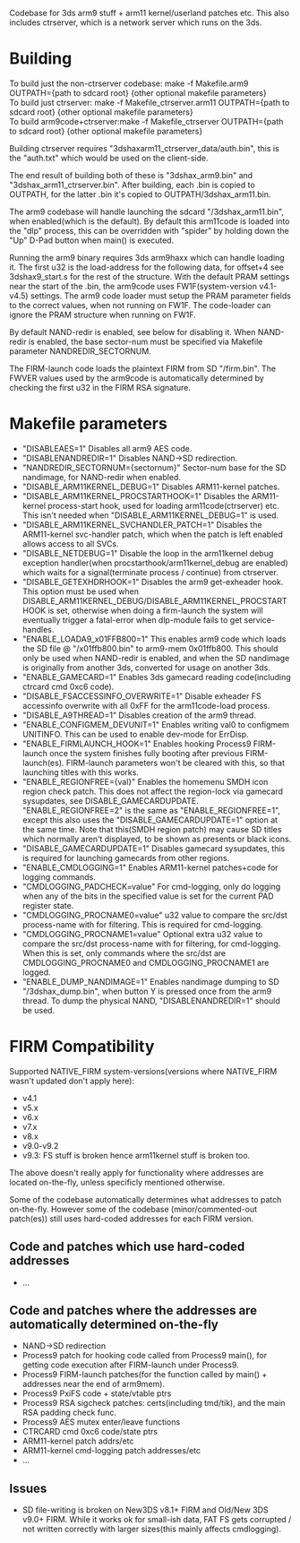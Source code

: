 Codebase for 3ds arm9 stuff + arm11 kernel/userland patches etc. This also includes ctrserver, which is a network server which runs on the 3ds.

# Building
To build just the non-ctrserver codebase: make -f Makefile.arm9 OUTPATH={path to sdcard root} {other optional makefile parameters}  
To build just ctrserver: make -f Makefile_ctrserver.arm11 OUTPATH={path to sdcard root} {other optional makefile parameters}  
To build arm9code+ctrserver:make -f Makefile_ctrserver OUTPATH={path to sdcard root} {other optional makefile parameters}  

Building ctrserver requires "3dshaxarm11_ctrserver_data/auth.bin", this is the "auth.txt" which would be used on the client-side.

The end result of building both of these is "3dshax_arm9.bin" and "3dshax_arm11_ctrserver.bin". After building, each .bin is copied to OUTPATH, for the latter .bin it's copied to OUTPATH/3dshax_arm11.bin.

The arm9 codebase will handle launching the sdcard "/3dshax_arm11.bin", when enabled(which is the default). By default this arm11code is loaded into the "dlp" process, this can be overridden with "spider" by holding down the "Up" D-Pad button when main() is executed.

Running the arm9 binary requires 3ds arm9haxx which can handle loading it. The first u32 is the load-address for the following data, for offset+4 see 3dshax9_start.s for the rest of the structure. With the default PRAM settings near the start of the .bin, the arm9code uses FW1F(system-version v4.1-v4.5) settings. The arm9 code loader must setup the PRAM parameter fields to the correct values, when not running on FW1F. The code-loader can ignore the PRAM structure when running on FW1F.

By default NAND-redir is enabled, see below for disabling it. When NAND-redir is enabled, the base sector-num must be specified via Makefile parameter NANDREDIR_SECTORNUM.

The FIRM-launch code loads the plaintext FIRM from SD "/firm.bin". The FWVER values used by the arm9code is automatically determined by checking the first u32 in the FIRM RSA signature.

# Makefile parameters  
* "DISABLEAES=1" Disables all arm9 AES code.
* "DISABLENANDREDIR=1" Disables NAND->SD redirection.
* "NANDREDIR_SECTORNUM={sectornum}" Sector-num base for the SD nandimage, for NAND-redir when enabled.
* "DISABLE_ARM11KERNEL_DEBUG=1" Disables ARM11-kernel patches.
* "DISABLE_ARM11KERNEL_PROCSTARTHOOK=1" Disables the ARM11-kernel process-start hook, used for loading arm11code(ctrserver) etc. This isn't needed when "DISABLE_ARM11KERNEL_DEBUG=1" is used.
* "DISABLE_ARM11KERNEL_SVCHANDLER_PATCH=1" Disables the ARM11-kernel svc-handler patch, which when the patch is left enabled allows access to all SVCs.
* "DISABLE_NETDEBUG=1" Disable the loop in the arm11kernel debug exception handler(when procstarthook/arm11kernel_debug are enabled) which waits for a signal(terminate process / continue) from ctrserver.
* "DISABLE_GETEXHDRHOOK=1" Disables the arm9 get-exheader hook. This option must be used when DISABLE_ARM11KERNEL_DEBUG/DISABLE_ARM11KERNEL_PROCSTARTHOOK is set, otherwise when doing a firm-launch the system will eventually trigger a fatal-error when dlp-module fails to get service-handles.
* "ENABLE_LOADA9_x01FFB800=1" This enables arm9 code which loads the SD file @ "/x01ffb800.bin" to arm9-mem 0x01ffb800. This should only be used when NAND-redir is enabled, and when the SD nandimage is originally from another 3ds, converted for usage on another 3ds.
* "ENABLE_GAMECARD=1" Enables 3ds gamecard reading code(including ctrcard cmd 0xc6 code).
* "DISABLE_FSACCESSINFO_OVERWRITE=1" Disable exheader FS accessinfo overwrite with all 0xFF for the arm11code-load process.
* "DISABLE_A9THREAD=1" Disables creation of the arm9 thread.
* "ENABLE_CONFIGMEM_DEVUNIT=1" Enables writing val0 to configmem UNITINFO. This can be used to enable dev-mode for ErrDisp.
* "ENABLE_FIRMLAUNCH_HOOK=1" Enables hooking Process9 FIRM-launch once the system finishes fully booting after previous FIRM-launch(es). FIRM-launch parameters won't be cleared with this, so that launching titles with this works.
* "ENABLE_REGIONFREE={val}" Enables the homemenu SMDH icon region check patch. This does not affect the region-lock via gamecard sysupdates, see DISABLE_GAMECARDUPDATE. "ENABLE_REGIONFREE=2" is the same as "ENABLE_REGIONFREE=1", except this also uses the "DISABLE_GAMECARDUPDATE=1" option at the same time. Note that this(SMDH region patch) may cause SD titles which normally aren't displayed, to be shown as presents or black icons.
* "DISABLE_GAMECARDUPDATE=1" Disables gamecard sysupdates, this is required for launching gamecards from other regions.
* "ENABLE_CMDLOGGING=1" Enables ARM11-kernel patches+code for logging commands.
* "CMDLOGGING_PADCHECK=value" For cmd-logging, only do logging when any of the bits in the specified value is set for the current PAD register state.
* "CMDLOGGING_PROCNAME0=value" u32 value to compare the src/dst process-name with for filtering. This is required for cmd-logging.
* "CMDLOGGING_PROCNAME1=value" Optional extra u32 value to compare the src/dst process-name with for filtering, for cmd-logging. When this is set, only commands where the src/dst are CMDLOGGING_PROCNAME0 and CMDLOGGING_PROCNAME1 are logged.
* "ENABLE_DUMP_NANDIMAGE=1" Enables nandimage dumping to SD "/3dshax_dump.bin", when button Y is pressed once from the arm9 thread. To dump the physical NAND, "DISABLENANDREDIR=1" should be used.

# FIRM Compatibility
Supported NATIVE_FIRM system-versions(versions where NATIVE_FIRM wasn't updated don't apply here):
* v4.1
* v5.x
* v6.x
* v7.x
* v8.x
* v9.0-v9.2
* v9.3: FS stuff is broken hence arm11kernel stuff is broken too.

The above doesn't really apply for functionality where addresses are located on-the-fly, unless specificly mentioned otherwise.

Some of the codebase automatically determines what addresses to patch on-the-fly. However some of the codebase (minor/commented-out patch(es)) still uses hard-coded addresses for each FIRM version.

## Code and patches which use hard-coded addresses
* ...

## Code and patches where the addresses are automatically determined on-the-fly
* NAND->SD redirection
* Process9 patch for hooking code called from Process9 main(), for getting code execution after FIRM-launch under Process9.
* Process9 FIRM-launch patches(for the function called by main() + addresses near the end of arm9mem).
* Process9 PxiFS code + state/vtable ptrs
* Process9 RSA sigcheck patches: certs(including tmd/tik), and the main RSA padding check func.
* Process9 AES mutex enter/leave functions
* CTRCARD cmd 0xc6 code/state ptrs
* ARM11-kernel patch addrs/etc
* ARM11-kernel cmd-logging patch addresses/etc
* ...

## Issues
* SD file-writing is broken on New3DS v8.1+ FIRM and Old/New 3DS v9.0+ FIRM. While it works ok for small-ish data, FAT FS gets corrupted / not written correctly with larger sizes(this mainly affects cmdlogging).
